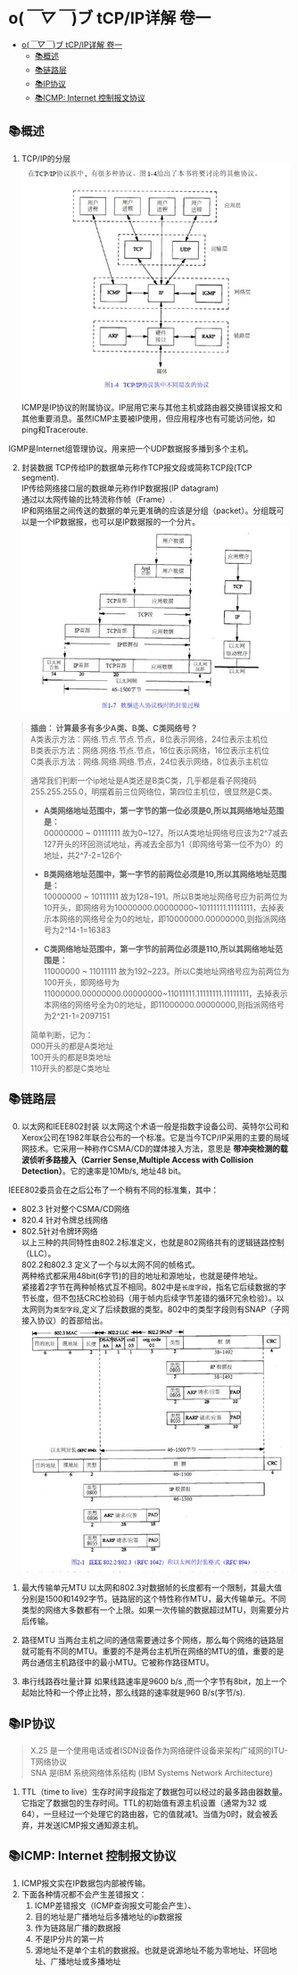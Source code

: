 # o(*￣▽￣*)ブ tCP/IP详解 卷一
<!-- TOC -->

- [o(*￣▽￣*)ブ tCP/IP详解 卷一](#o￣▽￣ブ-tcpip详解-卷一)
  - [📚概述](#📚概述)
  - [📚链路层](#📚链路层)
  - [📚IP协议](#📚ip协议)
  - [📚ICMP: Internet 控制报文协议](#📚icmp-internet-控制报文协议)

<!-- /TOC -->
## 📚概述
1. TCP/IP的分层
![TCP_IP详解_分层](https://raw.githubusercontent.com/forrestyuan/Reading-Book/master/assets/TCP_IP详解_分层.JPG)  
ICMP是IP协议的附属协议。IP层用它来与其他主机或路由器交换错误报文和其他重要消息。虽然ICMP主要被IP使用，但应用程序也有可能访问他，如ping和Traceroute.


IGMP是Internet组管理协议。用来把一个UDP数据报多播到多个主机。

2. 封装数据
TCP传给IP的数据单元称作TCP报文段或简称TCP段(TCP segment).  
IP传给网络接口层的数据单元称作IP数据报(IP datagram)  
通过以太网传输的比特流称作帧（Frame）.  
IP和网络层之间传送的数据的单元更准确的应该是分组（packet）。分组既可以是一个IP数据报，也可以是IP数据报的一个分片。
![TCP_IP详解_封装数据](https://raw.githubusercontent.com/forrestyuan/Reading-Book/master/assets/TCP_IP详解_封装数据.JPG)  

> **插曲： 计算最多有多少A类、B类、C类网络号？**  
> A类表示方法：网络.节点.节点.节点，8位表示网络，24位表示主机位  
> B类表示方法：网络.网络.节点.节点，16位表示网络，16位表示主机位  
> C类表示方法：网络.网络.网络.节点，24位表示网络，8位表示主机位  
>
> 通常我们判断一个ip地址是A类还是B类C类，几乎都是看子网掩码255.255.255.0，明摆着前三位网络位，第四位主机位，很显然是C类。  
>
> * **A类网络地址范围中，第一字节的第一位必须是0,所以其网络地址范围是：**  
> 00000000 ~ 01111111 故为0~127。所以A类地址网络号应该为2^7减去127开头的环回测试地址，再减去全部为1（即网络号第一位不为0）的地址，共2^7-2=126个  
>
> * **B类网络地址范围中，第一字节的前两位必须是10,所以其网络地址范围是：**  
> 10000000 ~ 10111111 故为128~191。所以B类地址网络号应为前两位为10开头，即网络号为10000000.00000000~10111111.11111111，去掉表示本网络的网络号全为0的地址，即10000000.00000000,则指派网络号为2^14-1=16383
>
> * **C类网络地址范围中，第一字节的前两位必须是110,所以其网络地址范围是：**  
> 11000000 ~ 11011111 故为192~223。所以C类地址网络号应为前两位为100开头，即网络号为11000000.00000000.00000000~11011111.11111111.11111111，去掉表示本网络的网络号全为0的地址，即11000000.00000000,则指派网络号为2^21-1=2097151  
>
> 简单判断，记为：  
> 000开头的都是A类地址  
> 100开头的都是B类地址  
> 110开头的都是C类地址  

## 📚链路层
0. 以太网和IEEE802封装
以太网这个术语一般是指数字设备公司、英特尔公司和Xerox公司在1982年联合公布的一个标准。它是当今TCP/IP采用的主要的局域网技术。它采用一种称作CSMA/CD的媒体接入方法，意思是 **带冲突检测的载波侦听多路接入（Carrier Sense,Multiple Access with Collision Detection）**。它的速率是10Mb/s, 地址48 bit。

IEEE802委员会在之后公布了一个稍有不同的标准集，其中：  
* 802.3 针对整个CSMA/CD网络
* 820.4 针对令牌总线网络  
* 802.5针对令牌环网络  
以上三种的共同特性由802.2标准定义，也就是802网络共有的逻辑链路控制（LLC）。  
802.2和802.3 定义了一个与以太网不同的帧格式。  
两种格式都采用48bit(6字节)的目的地址和源地址，也就是硬件地址。  
紧接着2字节在两种帧格式互不相同。802中是`长度字段`，指名它后续数据的字节长度，但不包括CRC检验码（用于帧内后续字节差错的循环冗余检验）。以太网则为`类型字段`,定义了后续数据的类型。802中的类型字段则有SNAP（子网接入协议）的首部给出。  
![TCP_IP详解_802以太网封装格式](https://raw.githubusercontent.com/forrestyuan/Reading-Book/master/assets/TCP_IP详解_802以太网封装格式.JPG)

1. 最大传输单元MTU
以太网和802.3对数据帧的长度都有一个限制，其最大值分别是1500和1492字节。链路层的这个特性称作MTU，最大传输单元。不同类型的网络大多数都有一个上限。如果一次传输的数据超过MTU，则需要分片后传输。

2. 路径MTU
当两台主机之间的通信需要通过多个网络，那么每个网络的链路层就可能有不同的MTU。重要的不是两台主机所在网络的MTU的值，重要的是两台通信主机路径中的最小MTU。它被称作路径MTU。

3. 串行线路吞吐量计算
如果线路速率是9600 b/s ,而一个字节有8bit，加上一个起始比特和一个停止比特，那么线路的速率就是960 B/s(字节/s).

## 📚IP协议
> X.25 是一个使用电话或者ISDN设备作为网络硬件设备来架构广域网的ITU-T网络协议  
> SNA  是IBM 系统网络体系结构 (IBM Systems Network Architecture)

1.  TTL（time to live）生存时间字段指定了数据包可以经过的最多路由器数量。它指定了数据包的生存时间。TTL的初始值有源主机设置（通常为32 或 64），一旦经过一个处理它的路由器，它的值就减1。当值为0时，就会被丢弃，并发送ICMP报文通知源主机。

## 📚ICMP: Internet 控制报文协议

1. ICMP报文实在IP数据包内部被传输。
2. 下面各种情况都不会产生差错报文：
   1. ICMP差错报文（ICMP查询报文可能会产生）、
   2. 目的地址是广播地址后多播地址的ip数据报
   3. 作为链路层广播的数据报
   4. 不是IP分片的第一片
   5. 源地址不是单个主机的数据报。也就是说源地址不能为零地址、环回地址、广播地址或多播地址